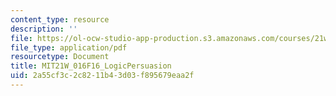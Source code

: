 ```yaml
---
content_type: resource
description: ''
file: https://ol-ocw-studio-app-production.s3.amazonaws.com/courses/21w-016-writing-and-rhetoric-designing-meaning-fall-2016/2a55cf3c2c8211b43d03f895679eaa2f_MIT21W_016F16_LogicPersuasion.pdf
file_type: application/pdf
resourcetype: Document
title: MIT21W_016F16_LogicPersuasion
uid: 2a55cf3c-2c82-11b4-3d03-f895679eaa2f
---
```

